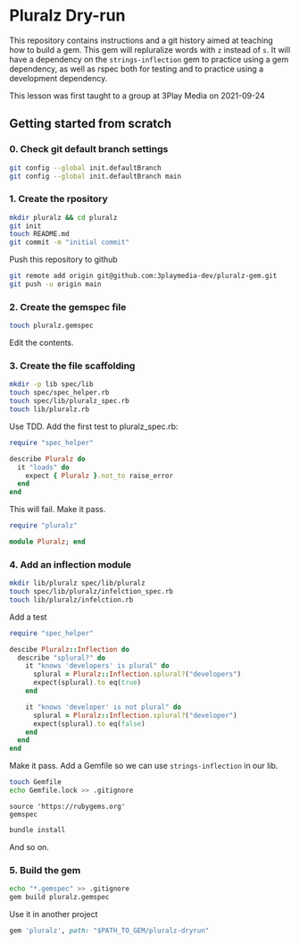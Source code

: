 # Pluralz Dry-run

This repository contains instructions and a git history aimed at teaching how to build a gem. This gem will repluralize words with `z` instead of `s`. It will have a dependency on the `strings-inflection` gem to practice using a gem dependency, as well as rspec both for testing and to practice using a development dependency.

This lesson was first taught to a group at 3Play Media on 2021-09-24

## Getting started from scratch

### 0. Check git default branch settings

```sh
git config --global init.defaultBranch
git config --global init.defaultBranch main
```

### 1. Create the rpository

```sh
mkdir pluralz && cd pluralz
git init
touch README.md
git commit -m "initial commit"
```

Push this repository to github

```sh
git remote add origin git@github.com:3playmedia-dev/pluralz-gem.git
git push -u origin main
```

### 2. Create the gemspec file

```sh
touch pluralz.gemspec
```

Edit the contents.

### 3. Create the file scaffolding

```sh
mkdir -p lib spec/lib
touch spec/spec_helper.rb
touch spec/lib/pluralz_spec.rb
touch lib/pluralz.rb
```

Use TDD. Add the first test to pluralz_spec.rb:

```rb
require "spec_helper"

describe Pluralz do
  it "loads" do
    expect { Pluralz }.not_to raise_error
  end
end
```

This will fail. Make it pass.

```rb
require "pluralz"
```

```rb
module Pluralz; end
```

### 4. Add an inflection module

```sh
mkdir lib/pluralz spec/lib/pluralz
touch spec/lib/pluralz/infelction_spec.rb
touch lib/pluralz/infelction.rb
```

Add a test

```rb
require "spec_helper"

descibe Pluralz::Inflection do
  describe "splural?" do
    it "knows 'developers' is plural" do
      splural = Pluralz::Inflection.splural?("developers")
      expect(splural).to eq(true)
    end

    it "knows 'developer' is not plural" do
      splural = Pluralz::Inflection.splural?("developer")
      expect(splural).to eq(false)
    end
  end
end
```

Make it pass. Add a Gemfile so we can use `strings-inflection` in our lib.

```sh
touch Gemfile
echo Gemfile.lock >> .gitignore
```

```
source 'https://rubygems.org'
gemspec
```

```sh
bundle install
```

And so on.

### 5. Build the gem

```sh
echo "*.gemspec" >> .gitignore
gem build pluralz.gemspec
```

Use it in another project

```rb
gem 'pluralz', path: "$PATH_TO_GEM/pluralz-dryrun"
```

